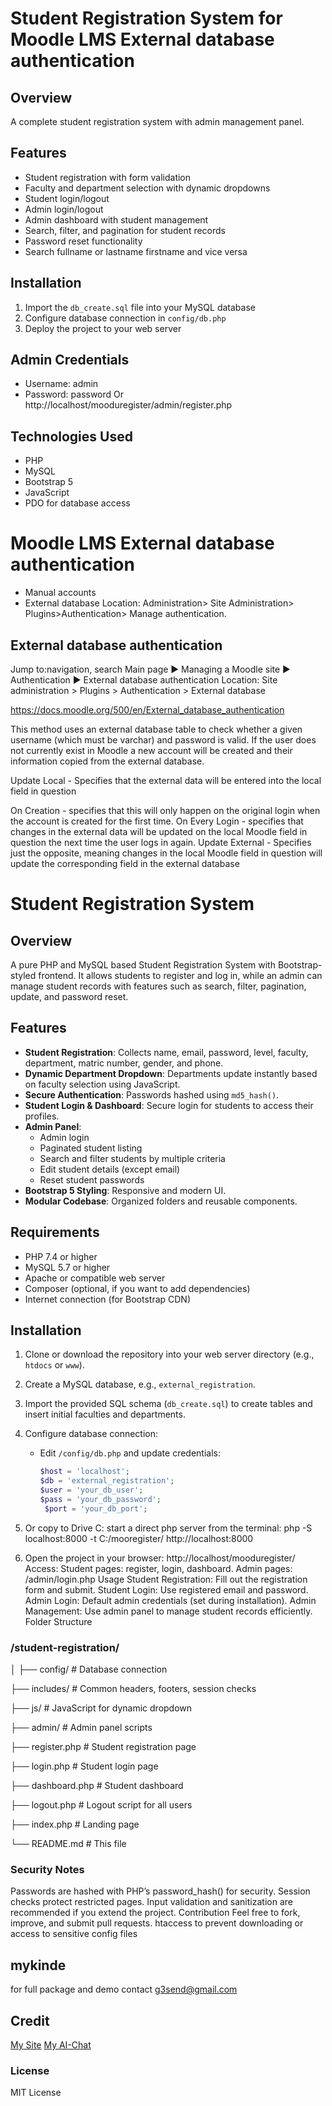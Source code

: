 # Student Registration System for Moodle LMS External database authentication 

## Overview

A complete student registration system with admin management panel.

## Features

- Student registration with form validation
- Faculty and department selection with dynamic dropdowns
- Student login/logout
- Admin login/logout
- Admin dashboard with student management
- Search, filter, and pagination for student records
- Password reset functionality
- Search fullname or lastname firstname and vice versa

## Installation

1. Import the `db_create.sql` file into your MySQL database
2. Configure database connection in `config/db.php`
3. Deploy the project to your web server

## Admin Credentials

- Username: admin
- Password: password
Or 
http://localhost/mooduregister/admin/register.php




## Technologies Used

- PHP
- MySQL
- Bootstrap 5
- JavaScript
- PDO for database access

# Moodle LMS External database authentication 
- Manual accounts
- External database
Location: Administration> Site Administration> Plugins>Authentication> Manage authentication.
## External database authentication
Jump to:navigation, search
Main page ► Managing a Moodle site ► Authentication ► External database authentication
Location: Site administration > Plugins > Authentication > External database

https://docs.moodle.org/500/en/External_database_authentication

This method uses an external database table to check whether a given username (which must be varchar) and password is valid. If the user does not currently exist in Moodle a new account will be created and their information copied from the external database.

Update Local - Specifies that the external data will be entered into the local field in question

On Creation - specifies that this will only happen on the original login when the account is created for the first time.
On Every Login - specifies that changes in the external data will be updated on the local Moodle field in question the next time the user logs in again.
Update External - Specifies just the opposite, meaning changes in the local Moodle field in question will update the corresponding field in the external database

# Student Registration System

## Overview
A pure PHP and MySQL based Student Registration System with Bootstrap-styled frontend. It allows students to register and log in, while an admin can manage student records with features such as search, filter, pagination, update, and password reset.

## Features
- **Student Registration**: Collects name, email, password, level, faculty, department, matric number, gender, and phone.
- **Dynamic Department Dropdown**: Departments update instantly based on faculty selection using JavaScript.
- **Secure Authentication**: Passwords hashed using `md5_hash()`.
- **Student Login & Dashboard**: Secure login for students to access their profiles.
- **Admin Panel**:
  - Admin login
  - Paginated student listing
  - Search and filter students by multiple criteria
  - Edit student details (except email)
  - Reset student passwords
- **Bootstrap 5 Styling**: Responsive and modern UI.
- **Modular Codebase**: Organized folders and reusable components.

## Requirements
- PHP 7.4 or higher
- MySQL 5.7 or higher
- Apache or compatible web server
- Composer (optional, if you want to add dependencies)
- Internet connection (for Bootstrap CDN)

## Installation
1. Clone or download the repository into your web server directory (e.g., `htdocs` or `www`).
2. Create a MySQL database, e.g., `external_registration`.
3. Import the provided SQL schema (`db_create.sql`) to create tables and insert initial faculties and departments.
4. Configure database connection:
   - Edit `/config/db.php` and update credentials:
     ```php
     $host = 'localhost';
     $db = 'external_registration';
     $user = 'your_db_user';
     $pass = 'your_db_password';
	  $port = 'your_db_port';
	 
5. Or copy to Drive C:
start a direct php server from the terminal:
 php -S localhost:8000 -t C:/mooregister/
 http://localhost:8000

6. Open the project in your browser:
http://localhost/mooduregister/
Access:
Student pages: register, login, dashboard.
Admin pages: /admin/login.php
Usage
Student Registration: Fill out the registration form and submit.
Student Login: Use registered email and password.
Admin Login: Default admin credentials (set during installation).
Admin Management: Use admin panel to manage student records efficiently.
Folder Structure



### /student-registration/
│
├── config/         # Database connection

├── includes/       # Common headers, footers, session checks

├── js/            # JavaScript for dynamic dropdown

├── admin/         # Admin panel scripts

├── register.php   # Student registration page

├── login.php      # Student login page

├── dashboard.php  # Student dashboard

├── logout.php     # Logout script for all users

├── index.php      # Landing page

└── README.md      # This file


### Security Notes
Passwords are hashed with PHP’s password_hash() for security.
Session checks protect restricted pages.
Input validation and sanitization are recommended if you extend the project.
Contribution
Feel free to fork, improve, and submit pull requests.
htaccess to prevent downloading or access to sensitive config files

## mykinde
for full package and demo contact g3send@gmail.com

## Credit
[My Site](https://mykinde.github.io/site/)
[My AI-Chat](https://chatgpt.com/share/683312e2-fcc8-8004-a16a-ff288924bd58)



### License
MIT License